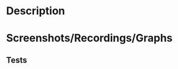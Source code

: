 # Description

<!--
> Please provide a summary of the changes made in this PR. Include details such as:
  > * What issue does this PR address or fix?
  > * What new features or enhancements does this PR introduce?
  > * Are there any breaking changes or dependencies that need to be considered?
-->

# Screenshots/Recordings/Graphs

<!--
> Please attach relevant screenshots to showcase the UI changes.
> Please attach images that can help explain the changes.
-->

## Tests

<!--
> Please describe the tests that you have conducted to verify the changes made in this PR.
-->
